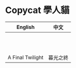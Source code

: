 # Copycat 學人貓

| English          | 中文     |
| ---------------- | -------- |
|                  |          |
|                  |          |
|                  |          |
|                  |          |
|                  |          |
|                  |          |
|                  |          |
|                  |          |
|                  |          |
|                  |          |
|                  |          |
| A Final Twilight | 暮光之終 |
